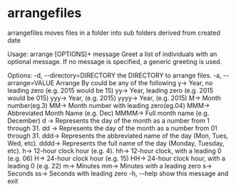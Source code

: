 # arrangefiles
arrangefiles moves files in a folder into sub folders derived from created date

Usage: arrange [OPTIONS]+ message
Greet a list of individuals with an optional message.
If no message is specified, a generic greeting is used.

Options:
  -d, --directory=DIRECTORY  the DIRECTORY to arrange files.
  -a, --arrange=VALUE        Arrange By could be any of the following
                               y-> Year, no leading zero (e.g. 2015 would be
                               15)
                               yy-> Year, leading zero (e.g. 2015 would be
                               015)
                               yyy-> Year, (e.g. 2015)
                               yyyy-> Year, (e.g. 2015)
                               M-> Month number(eg.3)
                               MM-> Month number with leading zero(eg.04)
                               MMM-> Abbreviated Month Name (e.g. Dec)
                               MMMM-> Full month name (e.g. December)
                               d -> Represents the day of the month as a number
                               from 1 through 31.
                               dd -> Represents the day of the month as a
                               number from 01 through 31.
                               ddd-> Represents the abbreviated name of the day
                               (Mon, Tues, Wed, etc).
                               dddd-> Represents the full name of the day
                               (Monday, Tuesday, etc).
                               h-> 12-hour clock hour (e.g. 4).
                               hh-> 12-hour clock, with a leading 0 (e.g. 06)
                               H-> 24-hour clock hour (e.g. 15)
                               HH-> 24-hour clock hour, with a leading 0 (e.g.
                               22)
                               m-> Minutes
                               mm-> Minutes with a leading zero
                               s-> Seconds
                               ss-> Seconds with leading zero
  -h, --help                 show this message and exit

